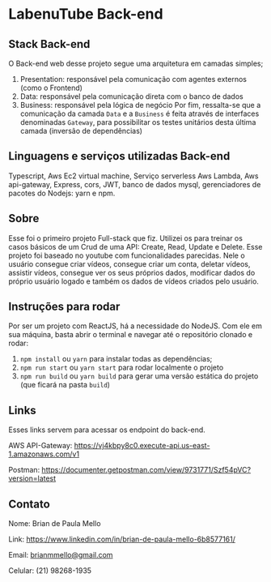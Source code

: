 # LabenuTube Back-end

## Stack Back-end
O Back-end web desse projeto segue uma arquitetura em camadas simples;
1. Presentation: responsável pela comunicação com agentes externos (como o Frontend)
1. Data: responsável pela comunicação direta com o banco de dados
1. Business: responsável pela lógica de negócio
Por fim, ressalta-se que a comunicação da camada `Data` e a `Business` é feita através de interfaces denominadas `Gateway`, para possibilitar os testes unitários desta última camada (inversão de dependências)

## Linguagens e serviços utilizadas Back-end
Typescript, Aws Ec2 virtual machine, Serviço serverless Aws Lambda, Aws api-gateway, Express, cors, JWT, banco de dados mysql, gerenciadores de pacotes do Nodejs: yarn e npm.

## Sobre
Esse foi o primeiro projeto Full-stack que fiz. Utilizei os para treinar os casos básicos de um Crud de uma API: Create, Read, Update e Delete. Esse projeto foi baseado no youtube com funcionalidades parecidas. Nele o usuário consegue criar vídeos, consegue criar um conta, deletar vídeos, assistir vídeos, consegue ver os seus próprios dados, modificar dados do próprio usuário logado e também os dados de vídeos criados pelo usuário. 

## Instruções para rodar
Por ser um projeto com ReactJS, há a necessidade do NodeJS. Com ele em sua máquina, basta abrir o terminal e navegar até o repositório clonado e rodar:
1. `npm install` ou `yarn` para instalar todas as dependências;
1. `npm run start` ou `yarn start` para rodar localmente o projeto
1. `npm run build` ou `yarn build` para gerar uma versão estática do projeto (que ficará na pasta `build`)

## Links
Esses links servem para acessar os endpoint do back-end.

AWS API-Gateway: https://vj4kbpy8c0.execute-api.us-east-1.amazonaws.com/v1

Postman: https://documenter.getpostman.com/view/9731771/Szf54pVC?version=latest

## Contato
Nome: Brian de Paula Mello

Link: https://www.linkedin.com/in/brian-de-paula-mello-6b8577161/

Email: brianmmello@gmail.com

Celular: (21) 98268-1935

